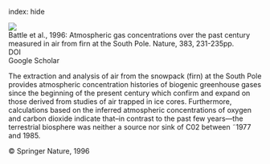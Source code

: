 index: hide

<div class="Citation">
    <div class="Citation-thumb CitationThumb-linked"  data-href="https://doi.org/10.1038/383231a0">
      <img src="https://static.claimspace.cloud/climate-study-static/refs/thumbs/5/Battle_et_al_1996-thumb.png" />
    </div>

  <div class="Citation-body">
    <div class="Citation-text">Battle et al., 1996: Atmospheric gas concentrations over the past century measured in air from firn at the South Pole. <span class="Article-journal">Nature, </span><span class="Article-volume">383, </span>231-235pp.</div>
    <div class="Citation-links">
      <div class="CitationLink" data-href="https://doi.org/10.1038/383231a0">
        <div class="CitationLink-icon CitationLink-Doi"></div>
        <div class="CitationLink-text">DOI</div>
      </div>
      <div class="CitationLink" data-href="https://scholar.google.com/scholar?q=10.1038/383231a0">
        <div class="CitationLink-icon CitationLink-Scholar"></div>
        <div class="CitationLink-text">Google Scholar</div>
      </div>
    </div>
  </div>
</div>

The extraction and analysis of air from the snowpack (firn) at the South Pole provides atmospheric concentration histories of biogenic greenhouse gases since the beginning of the present century which confirm and expand on those derived from studies of air trapped in ice cores. Furthermore, calculations based on the inferred atmospheric concentrations of oxygen and carbon dioxide indicate that–in contrast to the past few years—the terrestrial biosphere was neither a source nor sink of C02 between ˜1977 and 1985.

<div class="Citation-copy">
&copy; Springer Nature, 1996
</div>